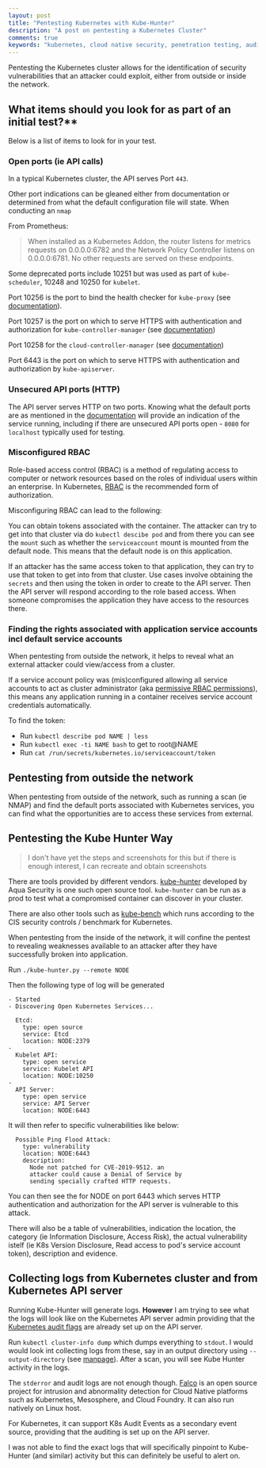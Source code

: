 ```yaml
---
layout: post
title: "Pentesting Kubernetes with Kube-Hunter"
description: "A post on pentesting a Kubernetes Cluster"
comments: true
keywords: "kubernetes, cloud native security, penetration testing, auditing"
---
```


Pentesting the Kubernetes cluster allows for the identification of security vulnerabilities that an attacker could exploit, either from outside or inside the network.

## What items should you look for as part of an initial test?**

Below is a list of items to look for in your test.

### Open ports (ie API calls)

In a typical Kubernetes cluster, the API serves Port `443`.

Other port indications can be gleaned either from documentation or determined from what the default configuration file will state. When conducting an `nmap`

From Prometheus:
> When installed as a Kubernetes Addon, the router listens for metrics requests on 0.0.0.0:6782 and the Network Policy Controller listens on 0.0.0.0:6781. No other requests are served on these endpoints.

Some deprecated ports include 10251 but was used as part of `kube-scheduler`, 10248 and 10250 for `kubelet`.

Port 10256 is the port to bind the health checker for `kube-proxy` (see [documentation](https://kubernetes.io/docs/reference/command-line-tools-reference/kube-proxy/)).

Port 10257 is the port on which to serve HTTPS with authentication and authorization for `kube-controller-manager` (see [documentation](https://kubernetes.io/docs/reference/command-line-tools-reference/kube-controller-manager/))

Port 10258 for the `cloud-controller-manager` (see [documentation](https://kubernetes.io/docs/reference/command-line-tools-reference/cloud-controller-manager/))

Port 6443 is the port on which to serve HTTPS with authentication and authorization by `kube-apiserver`.

### Unsecured API ports (HTTP)

The API server serves HTTP on two ports. Knowing what the default ports are as mentioned in the [documentation](https://kubernetes.io/docs/reference/access-authn-authz/controlling-access/#api-server-ports-and-ips) will provide an indication of the service running, including if there are unsecured API ports open - `8080` for `localhost` typically used for testing.

### Misconfigured RBAC

Role-based access control (RBAC) is a method of regulating access to computer or network resources based on the roles of individual users within an enterprise. In Kubernetes, [RBAC](https://kubernetes.io/docs/reference/access-authn-authz/rbac/) is the recommended form of authorization.

Misconfiguring RBAC can lead to the following:

You can obtain tokens associated with the container. The attacker can try to get into that cluster via do `kubectl descibe pod` and from there you can see the `mount` such as whether the `serviceaccount` mount is mounted from the default node. This means that the default node is on this application.

If an attacker has the same access token to that application, they can try to use that token to get into from that cluster. Use cases involve obtaining the `secrets` and then using the token in order to create to the API server. Then the API server will respond according to the role based access. When someone compromises the application they have access to the resources there.

### Finding the rights associated with application service accounts incl default service accounts

When pentesting from outside the network, it helps to reveal what an external attacker could view/access from a cluster.

If a service account policy was (mis)configured allowing all service accounts to act as cluster administrator (aka [permissive RBAC permissions](https://kubernetes.io/docs/reference/access-authn-authz/rbac/#permissive-rbac-permissions)), this means any application running in a container receives service account credentials automatically.

To find the token:

* Run `kubectl describe pod NAME | less`
* Run `kubectl exec -ti NAME bash` to get to root@NAME
* Run `cat /run/secrets/kubernetes.io/serviceaccount/token`

## Pentesting from outside the network

When pentesting from outside of the network, such as running a scan (ie NMAP) and find the default ports associated with Kubernetes services, you can find what the opportunities are to access these services from external.

## Pentesting the Kube Hunter Way

> I don't have yet the steps and screenshots for this but if there is enough interest, I can recreate and obtain screenshots

There are tools provided by different vendors. [kube-hunter](https://github.com/aquasecurity/kube-hunter) developed by Aqua Security is one such open source tool.
`kube-hunter` can be run as a prod to test what a compromised container can discover in your cluster.

There are also other tools such as [kube-bench](https://github.com/aquasecurity/kube-bench) which runs according to the CIS security controls / benchmark for Kubernetes.

When pentesting from the inside of the network, it will confine the pentest to revealing weaknesses available to an attacker after they have successfully broken into application.

Run `./kube-hunter.py --remote NODE`

Then the following type of log will be generated

```
- Started
- Discovering Open Kubernetes Services...

  Etcd:
    type: open source
    service: Etcd
    location: NODE:2379
-
  Kubelet API:
    type: open service
    service: Kubelet API
    location: NODE:10250
-
  API Server:
    type: open service
    service: API Server
    location: NODE:6443
```

It will then refer to specific vulnerabilities like below:

```
  Possible Ping Flood Attack:
    type: vulnerability
    location: NODE:6443
    description:
      Node not patched for CVE-2019-9512. an
      attacker could cause a Denial of Service by
      sending specially crafted HTTP requests.
```

You can then see the for NODE on port 6443 which serves HTTP authentication and authorization for the API server is vulnerable to this attack.

There will also be a table of vulnerabilities, indication the location, the category (ie Information Disclosure, Access Risk), the actual vulnerability istelf (ie K8s Version Disclosure, Read access to pod's service account token), description and evidence.

## Collecting logs from Kubernetes cluster and from Kubernetes API server

Running Kube-Hunter will generate logs. **However** I am trying to see what the logs will look like on the Kubernetes API server admin providing that the [Kubernetes audit flags](https://kubernetes.io/docs/tasks/debug-application-cluster/audit/) are already set up on the API server.

Run `kubectl cluster-info dump` which dumps everything to `stdout`. I would would look int collecting logs from these, say in an output directory using `--output-directory` (see [manpage](https://www.mankier.com/1/kubectl-cluster-info-dump)). After a scan, you will see Kube Hunter activity in the logs.

The `stderror` and audit logs are not enough though. [Falco](https://falco.org/) is an open source project for intrusion and abnormality detection for Cloud Native platforms such as Kubernetes, Mesosphere, and Cloud Foundry. It can also run natively on Linux host.

For Kubernetes, it can support K8s Audit Events as a secondary event source, providing that the auditing is set up on the API server.

I was not able to find the exact logs that will specifically pinpoint to Kube-Hunter (and similar) activity but this can definitely be useful to alert on.
